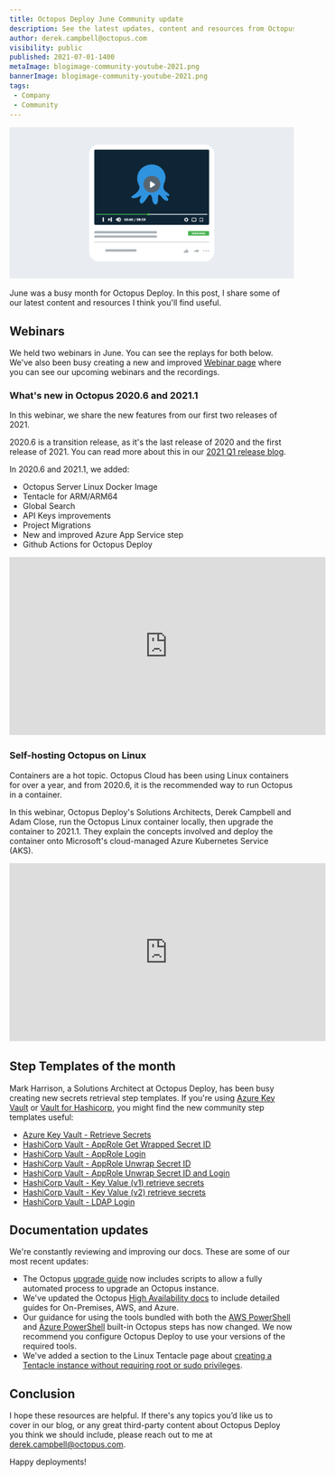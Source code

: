 ```yaml
---
title: Octopus Deploy June Community update
description: See the latest updates, content and resources from Octopus in June 2021.
author: derek.campbell@octopus.com
visibility: public
published: 2021-07-01-1400
metaImage: blogimage-community-youtube-2021.png
bannerImage: blogimage-community-youtube-2021.png
tags:
 - Company
 - Community
---
```


![Community Image](blogimage-community-youtube-2021.png)

June was a busy month for Octopus Deploy. In this post, I share some of our latest content and resources I think you'll find useful. 

## Webinars

We held two webinars in June. You can see the replays for both below. We've also been busy creating a new and improved [Webinar page](https://octopus.com/events) where you can see our upcoming webinars and the recordings. 

### What's new in Octopus 2020.6 and 2021.1

In this webinar, we share the new features from our first two releases of 2021. 

2020.6 is a transition release, as it's the last release of 2020 and the first release of 2021. You can read more about this in our [2021 Q1 release blog](https://octopus.com/blog/octopus-release-2021-q1).

In 2020.6 and 2021.1, we added:

- Octopus Server Linux Docker Image
- Tentacle for ARM/ARM64
- Global Search
- API Keys improvements
- Project Migrations
- New and improved Azure App Service step
- Github Actions for Octopus Deploy

<iframe width="560" height="315" src="https://www.youtube.com/embed/NRwFdpvNYyA" frameborder="0" allowfullscreen></iframe>

### Self-hosting Octopus on Linux

Containers are a hot topic. Octopus Cloud has been using Linux containers for over a year, and from 2020.6, it is the recommended way to run Octopus in a container.

In this webinar, Octopus Deploy's Solutions Architects, Derek Campbell and Adam Close, run the Octopus Linux container locally, then upgrade the container to 2021.1. They explain the concepts involved and deploy the container onto Microsoft's cloud-managed Azure Kubernetes Service (AKS).

<iframe width="560" height="315" src="https://www.youtube.com/embed/UhR2QppsJ08" frameborder="0" allowfullscreen></iframe>

<!--
## Blogs

In this section, we'll cover our favorite blogs of the last month.

### Octopus 2021 Q2

In this [blog](https://octopus.com/blog/octopus-release-2021-q2), we announce the latest release of Octopus Deploy. We provide updates on the LTS version of Octopus and contains the Octopus Release Tour. You can also check out the webinar, which shows the latest features off.

### Using Hashicorp Vault with Octopus Deploy

If you are using Vault by Hashicorp, then this comprehensive [blog](https://octopus.com/blog/using-hashicorp-vault-with-octopus-deploy) by Mark Harrison is worth a read. In this blog, Mark goes through how to use the steps to retrieve secrets.
-->
## Step Templates of the month

Mark Harrison, a Solutions Architect at Octopus Deploy, has been busy creating new secrets retrieval step templates. If you're using [Azure Key Vault](https://azure.microsoft.com/en-au/services/key-vault/) or [Vault for Hashicorp](https://www.vaultproject.io/), you might find the new community step templates useful:

- [Azure Key Vault - Retrieve Secrets](https://library.octopus.com/step-templates/6f59f8aa-b2db-4f7a-b02d-a72c13d386f0/actiontemplate-azure-key-vault-retrieve-secrets)
- [HashiCorp Vault - AppRole Get Wrapped Secret ID](https://library.octopus.com/step-templates/76827264-af27-46d0-913a-e093a4f0db48/actiontemplate-hashicorp-vault-approle-get-wrapped-secret-id)
- [HashiCorp Vault - AppRole Login](https://library.octopus.com/step-templates/e04a9cec-f04a-4da2-849b-1aed0fd408f0/actiontemplate-hashicorp-vault-approle-login)
- [HashiCorp Vault - AppRole Unwrap Secret ID](https://library.octopus.com/step-templates/c1f56030-0bcd-458d-bc70-b4f43ec0d30f/actiontemplate-hashicorp-vault-approle-unwrap-secret-id)
- [HashiCorp Vault - AppRole Unwrap Secret ID and Login](https://library.octopus.com/step-templates/aa113393-e615-40ed-9c5a-f95f471d728f/actiontemplate-hashicorp-vault-approle-unwrap-secret-id-and-login)
- [HashiCorp Vault - Key Value (v1) retrieve secrets](https://library.octopus.com/step-templates/9aab9522-25e0-4539-841c-8b726e6b1520/actiontemplate-hashicorp-vault-key-value-(v1)-retrieve-secrets)
- [HashiCorp Vault - Key Value (v2) retrieve secrets](https://library.octopus.com/step-templates/337f1b67-cdb0-4f33-9e08-6bf804f672d2/actiontemplate-hashicorp-vault-key-value-(v2)-retrieve-secrets)
- [HashiCorp Vault - LDAP Login](https://library.octopus.com/step-templates/de807003-3b05-4649-9af3-11a2c7722b3f/actiontemplate-hashicorp-vault-ldap-login)

## Documentation updates

We're constantly reviewing and improving our docs. These are some of our most recent updates:

- The Octopus [upgrade guide](https://octopus.com/docs/administration/upgrading/guide/automate-upgrades) now includes scripts to allow a fully automated process to upgrade an Octopus instance.
- We've updated the Octopus [High Availability docs](https://octopus.com/docs/administration/high-availability) to include detailed guides for On-Premises, AWS, and Azure.
- Our guidance for using the tools bundled with both the [AWS PowerShell](https://octopus.com/docs/deployments/custom-scripts/aws-cli-scripts) and [Azure PowerShell](https://octopus.com/docs/deployments/azure/running-azure-powershell) built-in Octopus steps has now changed. We now recommend you configure Octopus Deploy to use your versions of the required tools.
- We've added a section to the Linux Tentacle page about [creating a Tentacle instance without requiring root or sudo privileges](https://octopus.com/docs/infrastructure/deployment-targets/linux/tentacle#rootless-instance-creation).
<!--
- There are four new variable filters coming in **2021.2**; [Match](https://octopus.com/docs/projects/variables/variable-filters#match), [StartsWith, EndsWith and Contains](https://octopus.com/docs/projects/variables/variable-filters#startswith-endswith-and-contains).
-->

## Conclusion

I hope these resources are helpful. If there's any topics you’d like us to cover in our blog, or any great third-party content about Octopus Deploy you think we should include, please reach out to me at <derek.campbell@octopus.com>.

Happy deployments!
